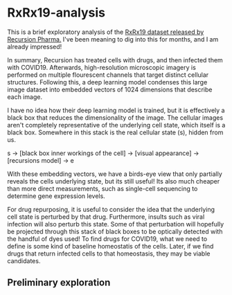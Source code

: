 # RxRx19-analysis

This is a brief exploratory analysis of the [RxRx19 dataset released by Recursion Pharma.](https://www.rxrx.ai/rxrx19a) I've been meaning to dig into this for months, and I am already impressed!

In summary, Recursion has treated cells with drugs, and then infected them with COVID19. Afterwards, high-resolution microscopic imagery is performed on multiple flourescent channels that target distinct cellular structures. Following this, a deep learning model condenses this large image dataset into embedded vectors of 1024 dimensions that describe each image.

I have no idea how their deep learning model is trained, but it is effectively a black box that reduces the dimensionality of the image. The cellular images aren't completely representative of the underlying cell state, which itself is a black box. Somewhere in this stack is the real cellular state (s), hidden from us.

s -> [black box inner workings of the cell] -> [visual appearance] -> [recursions model] -> e

With these embedding vectors, we have a birds-eye view that only partially reveals the cells underlying state, but its still useful! Its also much cheaper than more direct measurements, such as single-cell sequencing to determine gene expression levels. 

For drug repurposing, it is useful to consider the idea that the underlying cell state is perturbed by that drug. Furthermore, insults such as viral infection will also perturb this state. Some of that perturbation will hopefully be projected through this stack of black boxes to be optically detected with the handful of dyes used! To find drugs for COVID19, what we need to define is some kind of baseline homeostatis of the cells. Later, if we find drugs that return infected cells to that homeostasis, they may be viable candidates.

## Preliminary exploration

